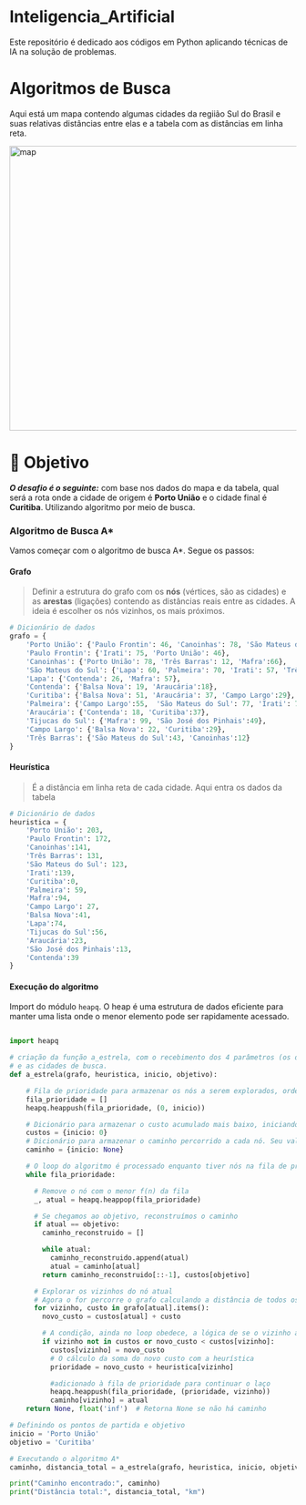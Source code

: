 # Inteligencia_Artificial
Este repositório é dedicado aos códigos em Python aplicando técnicas de IA na solução de problemas.

# Algoritmos de Busca



Aqui está um mapa contendo algumas cidades da regiião Sul do Brasil e suas relativas distâncias entre elas e a tabela com as distâncias em 
linha reta.

<img align="center" src="https://github.com/CassiaXMS/Inteligencia_Artificial/blob/main/mapa_portoUniao_Curitiba.jpeg" alt="map"  width="800" height="500" >

# 📌 Objetivo
**_O desafio é o seguinte:_** com base nos dados do mapa e da tabela, qual será a rota onde a cidade de origem é **Porto União** e o cidade final é **Curitiba**. 
Utilizando algoritmo por meio de busca.

### Algoritmo de Busca A*
Vamos começar com o algoritmo de busca A*. Segue os passos:

#### Grafo
> Definir a estrutura do grafo com os **nós** (vértices, são as cidades) e as **arestas** (ligações) contendo as
> distâncias reais entre as cidades. A ideia é escolher os nós vizinhos, os mais próximos.

```python
# Dicionário de dados
grafo = {
    'Porto União': {'Paulo Frontin': 46, 'Canoinhas': 78, 'São Mateus do Sul': 87},
    'Paulo Frontin': {'Irati': 75, 'Porto União': 46},
    'Canoinhas': {'Porto União': 78, 'Três Barras': 12, 'Mafra':66},
    'São Mateus do Sul': {'Lapa': 60, 'Palmeira': 70, 'Irati': 57, 'Três Barras':43},
    'Lapa': {'Contenda': 26, 'Mafra': 57},
    'Contenda': {'Balsa Nova': 19, 'Araucária':18},
    'Curitiba': {'Balsa Nova': 51, 'Araucária': 37, 'Campo Largo':29},
    'Palmeira': {'Campo Largo':55,  'São Mateus do Sul': 77, 'Irati': 75},
    'Araucária': {'Contenda': 18, 'Curitiba':37},
    'Tijucas do Sul': {'Mafra': 99, 'São José dos Pinhais':49},
    'Campo Largo': {'Balsa Nova': 22, 'Curitiba':29},
    'Três Barras': {'São Mateus do Sul':43, 'Canoinhas':12}
}
```
#### Heurística
> É a distância em linha reta de cada cidade. Aqui entra os dados da tabela

```python
# Dicionário de dados
heuristica = {
    'Porto União': 203,
    'Paulo Frontin': 172,
    'Canoinhas':141,
    'Três Barras': 131,
    'São Mateus do Sul': 123,
    'Irati':139,
    'Curitiba':0,
    'Palmeira': 59,
    'Mafra':94,
    'Campo Largo': 27,
    'Balsa Nova':41,
    'Lapa':74,
    'Tijucas do Sul':56,
    'Araucária':23,
    'São José dos Pinhais':13,
    'Contenda':39
}
```
#### Execução do algoritmo 

Import do módulo `heapq`. O heap é uma estrutura de dados eficiente para manter uma lista onde o menor elemento pode ser rapidamente acessado. 

```python

import heapq

# criação da função a_estrela, com o recebimento dos 4 parâmetros (os dicionários de grafo e estrela
# e as cidades de busca.
def a_estrela(grafo, heuristica, inicio, objetivo):

    # Fila de prioridade para armazenar os nós a serem explorados, ordenados pelo menor custo total f(n)
    fila_prioridade = []
    heapq.heappush(fila_prioridade, (0, inicio))

    # Dicionário para armazenar o custo acumulado mais baixo, iniciando em 0.
    custos = {inicio: 0}
    # Dicionário para armazenar o caminho percorrido a cada nó. Seu valor é None, pois só temos o ponto de partida
    caminho = {inicio: None}

    # O loop do algoritmo é processado enquanto tiver nós na fila de prioridade
    while fila_prioridade:

      # Remove o nó com o menor f(n) da fila
      _, atual = heapq.heappop(fila_prioridade)

      # Se chegamos ao objetivo, reconstruímos o caminho
      if atual == objetivo:
        caminho_reconstruido = []

        while atual:
          caminho_reconstruido.append(atual)
          atual = caminho[atual]
        return caminho_reconstruido[::-1], custos[objetivo]

      # Explorar os vizinhos do nó atual
      # Agora o for percorre o grafo calculando a distância de todos os vizinhos do nó atual e o novo custo.
      for vizinho, custo in grafo[atual].items():
        novo_custo = custos[atual] + custo

        # A condição, ainda no loop obedece, a lógica de se o vizinho ainda não foi explorado ou se encontramos um caminho mais curto para o vizinho, o dicionário custos é atualizado 
        if vizinho not in custos or novo_custo < custos[vizinho]:
          custos[vizinho] = novo_custo
          # O cálculo da soma do novo custo com a heurística
          prioridade = novo_custo + heuristica[vizinho]

          #adicionado à fila de prioridade para continuar o laço
          heapq.heappush(fila_prioridade, (prioridade, vizinho))
          caminho[vizinho] = atual
    return None, float('inf')  # Retorna None se não há caminho

# Definindo os pontos de partida e objetivo
inicio = 'Porto União'
objetivo = 'Curitiba'

# Executando o algoritmo A*
caminho, distancia_total = a_estrela(grafo, heuristica, inicio, objetivo)

print("Caminho encontrado:", caminho)
print("Distância total:", distancia_total, "km")

  

```

